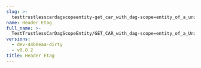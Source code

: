 ```yaml
---
slug: >-
  testtrustlesscardagscopeentity-get_car_with_dag-scope=entity_of_a_unixfs_directory_(accept_header)-header_etag
name: Header Etag
full_name: >-
  TestTrustlessCarDagScopeEntity/GET_CAR_with_dag-scope=entity_of_a_UnixFS_directory_(Accept_Header)/Header_Etag
versions:
  - dev-44b0eaa-dirty
  - v0.0.2
title: Header Etag
---
```


